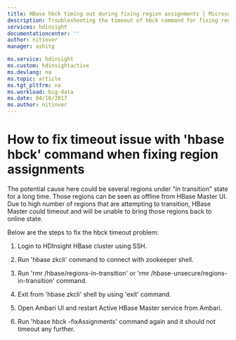 ```yaml
---
title: HBase hbck timing out during fixing region assignments | Microsoft Docs
description: Troubleshooting the timeout of hbck command for fixing region assignments.
services: hdinsight
documentationcenter: ''
author: nitinver
manager: ashitg

ms.service: hdinsight
ms.custom: hdinsightactive
ms.devlang: na
ms.topic: article
ms.tgt_pltfrm: na
ms.workload: big-data
ms.date: 04/10/2017
ms.author: nitinver
---
```


# How to fix timeout issue with 'hbase hbck' command when fixing region assignments

The potential cause here could be several regions under "in transition" state for a long time. Those regions can be seen as offline from HBase Master UI. Due to high number of regions that are attempting to transition, HBase Master could timeout and will be unable to bring those regions back to online state.

Below are the steps to fix the hbck timeout problem:

1. Login to HDInsight HBase cluster using SSH.

2. Run 'hbase zkcli' command to connect with zookeeper shell.

3. Run 'rmr /hbase/regions-in-transition' or 'rmr /hbase-unsecure/regions-in-transition' command.

4. Exit from 'hbase zkcli' shell by using 'exit' command.

5. Open Ambari UI and restart Active HBase Master service from Ambari.

6. Run 'hbase hbck -fixAssignments' command again and it should not timeout any further.
